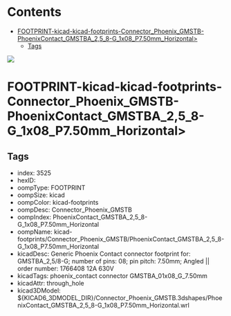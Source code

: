 



Contents
========

* [FOOTPRINT-kicad-kicad-footprints-Connector_Phoenix_GMSTB-PhoenixContact_GMSTBA_2,5_8-G_1x08_P7.50mm_Horizontal>](#footprint-kicad-kicad-footprints-connector_phoenix_gmstb-phoenixcontact_gmstba_25_8-g_1x08_p750mm_horizontal)
	* [Tags](#tags)
  
![][im]
# FOOTPRINT-kicad-kicad-footprints-Connector_Phoenix_GMSTB-PhoenixContact_GMSTBA_2,5_8-G_1x08_P7.50mm_Horizontal>

## Tags

- index: 3525
- hexID: 
- oompType: FOOTPRINT
- oompSize: kicad
- oompColor: kicad-footprints
- oompDesc: Connector_Phoenix_GMSTB
- oompIndex: PhoenixContact_GMSTBA_2,5_8-G_1x08_P7.50mm_Horizontal
- oompName: kicad-footprints/Connector_Phoenix_GMSTB/PhoenixContact_GMSTBA_2,5_8-G_1x08_P7.50mm_Horizontal
- kicadDesc: Generic Phoenix Contact connector footprint for: GMSTBA_2,5/8-G; number of pins: 08; pin pitch: 7.50mm; Angled || order number: 1766408 12A 630V
- kicadTags: phoenix_contact connector GMSTBA_01x08_G_7.50mm
- kicadAttr: through_hole
- kicad3DModel: ${KICAD6_3DMODEL_DIR}/Connector_Phoenix_GMSTB.3dshapes/PhoenixContact_GMSTBA_2,5_8-G_1x08_P7.50mm_Horizontal.wrl



[im]: image.png
